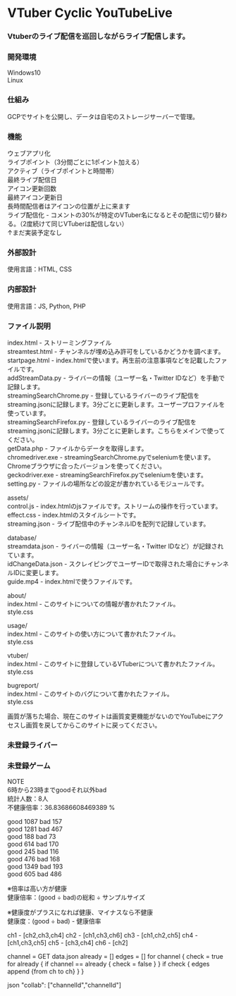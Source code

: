 # VTuber Cyclic YouTubeLive

### Vtuberのライブ配信を巡回しながらライブ配信します。  

### 開発環境
Windows10  
Linux  

### 仕組み
GCPでサイトを公開し、データは自宅のストレージサーバーで管理。

### 機能  
ウェブアプリ化  
ライブポイント（3分間ごとに1ポイント加える）  
アクティブ（ライブポイントと時間帯）  
最終ライブ配信日  
アイコン更新回数  
最終アイコン更新日  
長時間配信者はアイコンの位置が上に来ます  
ライブ配信化 - コメントの30%が特定のVTuber名になるとその配信に切り替わる。（2度続けて同じVTuberは配信しない）  
↑まだ実装予定なし  

### 外部設計  
使用言語：HTML, CSS  

### 内部設計  
使用言語：JS, Python, PHP  

### ファイル説明  
index.html - ストリーミングファイル  
streamtest.html - チャンネルが埋め込み許可をしているかどうかを調べます。  
startpage.html - index.htmlで使います。再生前の注意事項などを記載したファイルです。  
addStreamData.py - ライバーの情報（ユーザー名・Twitter IDなど）を手動で記録します。  
streamingSearchChrome.py - 登録しているライバーのライブ配信をstreaming.jsonに記録します。3分ごとに更新します。ユーザープロファイルを使っています。  
streamingSearchFirefox.py - 登録しているライバーのライブ配信をstreaming.jsonに記録します。3分ごとに更新します。こちらをメインで使ってください。  
getData.php - ファイルからデータを取得します。  
chromedriver.exe - streamingSearchChrome.pyでseleniumを使います。Chromeブラウザに合ったバージョンを使ってください。  
geckodriver.exe - streamingSearchFirefox.pyでseleniumを使います。  
setting.py - ファイルの場所などの設定が書かれているモジュールです。  

assets/  
control.js - index.htmlのjsファイルです。ストリームの操作を行っています。  
effect.css - index.htmlのスタイルシートです。  
streaming.json - ライブ配信中のチャンネルIDを配列で記録しています。  

database/  
streamdata.json - ライバーの情報（ユーザー名・Twitter IDなど）が記録されています。  
idChangeData.json - スクレイピングでユーザーIDで取得された場合にチャンネルIDに変更します。  
guide.mp4 - index.htmlで使うファイルです。  

about/  
index.html - このサイトについての情報が書かれたファイル。  
style.css  

usage/  
index.html - このサイトの使い方について書かれたファイル。  
style.css  

vtuber/  
index.html - このサイトに登録しているVTuberについて書かれたファイル。  
style.css  

bugreport/  
index.html - このサイトのバグについて書かれたファイル。  
style.css  

画質が落ちた場合、現在このサイトは画質変更機能がないのでYouTubeにアクセスし画質を戻してからこのサイトに戻ってください。

### 未登録ライバー


### 未登録ゲーム 

NOTE  
6時から23時までgoodそれ以外bad  
統計人数：8人  
不健康倍率：36.83686608469389 %  

good 1087  bad 157  
good 1281  bad 467  
good 188   bad 73  
good 614   bad 170  
good 245   bad 116  
good 476   bad 168  
good 1349  bad 193  
good 605   bad 486  

※倍率は高い方が健康  
健康倍率：(good ÷ bad)の総和 ÷ サンプルサイズ  

※健康度がプラスになれば健康、マイナスなら不健康  
健康度：(good ÷ bad) - 健康倍率   


ch1 - [ch2,ch3,ch4]
ch2 - [ch1,ch3,ch6]
ch3 - [ch1,ch2,ch5]
ch4 - [ch1,ch3,ch5]
ch5 - [ch3,ch4]
ch6 - [ch2]

channel = GET data.json
already = []
edges = []
for channel {
    check = true
    for already {
        if channel == already {
            check = false
        }
    }
    if check {
        edges append {from ch to ch}
    }
}

json
"collab": ["channelId","channelId"]